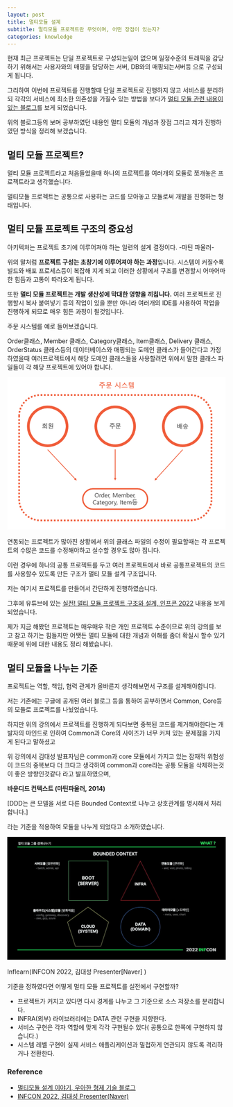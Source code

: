 ```yaml
---
layout: post
title: 멀티모듈 설계
subtitle: 멀티모듈 프로젝트란 무엇이며, 어떤 장점이 있는지?
categories: knowledge
---
```



현재 최근 프로젝트는 단일 프로젝트로 구성되는일이 없으며 일정수준의 트래픽을 감당하기 위해서는 사용자와의 매핑을 담당하는 서버, DB와의 매핑되는서버등 으로 구성되게 됩니다.

그리하여 이번에 프로젝트를 진행할때 단일 프로젝트로 진행하지 않고 서비스를 분리하되 각각의 서비스에 최소한 의존성을 가질수 있는 방법을 보다가 [멀티 모듈 관련 내용이 있는 블로그](https://techblog.woowahan.com/2637/)를 보게 되었습니다.

위의 블로그등의 보며 공부하였던 내용인 멀티 모듈의 개념과 장점 그리고 제가 진행하였던 방식을 정리해 보겠습니다.

## 멀티 모듈 프로젝트?

멀티 모듈 프로젝트라고 처음들었을때 하나의 프로젝트를 여러개의 모듈로 쪼개놓은 프로젝트라고 생각했습니다.

멀티모듈 프로젝트는 공통으로 사용하는 코드를 모아놓고 모듈로써 개발을 진행하는 형태입니다.

## 멀티 모듈 프로젝트 구조의 중요성

아키텍처는 프로젝트 초기에 이루어져야 하는 일련의 설계 결정이다. -마틴 파울러-

위의 말처럼 **프로젝트 구성는 초창기에 이루어져야 하는 과정**입니다. 시스템이 커질수록 빌드와 배포 프로세스등이 복잡해 지게 되고 이러한 상황에서 구조를 변경할시 어마어마한 힘듬과 고통이 따라오게 됩니다.

또한 **멀티 모듈 프로젝트는 개발 생산성에 막대한 영향을 끼칩니다.** 여러 프로젝트로 진행할시 복사 붙여넣기 등의 작업이 있을 뿐만 아니라 여러개의 IDE를 사용하여 작업을 진행하게 되므로 매우 힘든 과정이 될것입니다.

주문 시스템를 예로 들어보겠습니다.

Order클래스, Member 클래스, Category클래스, Item클래스, Delivery 클래스, OrderStatus 클래스등의 데이터베이스와 매핑되는 도메인 클래스가 들어간다고 가정하였을때 여러프로젝트에서 해당 도메인 클래스들을 사용할려면 위에서 말한 클래스 파일들이 각 해당 프로젝트에 있어야 합니다.

![MultiModule1.png](/img/post/MultiModule1.png)

연동되는 프로젝트가 많아진 상황에서 위의 클래스 파일의 수정이 필요할때는 각 프로젝트의 수많은 코드를 수정해야하고 실수할 경우도 많아 집니다.

이런 경우에 하나의 공통 프로젝트를 두고 여러 프로젝트에서 바로 공통프로젝트의 코드를 사용할수 있도록 만든 구조가 멀티 모듈 설계 구조입니다.

저는 여기서 프로젝트를 만들어서 간단하게 진행하였습니다.

그후에 유튜브에 있는 [실전! 멀티 모듈 프로젝트 구조와 설계, 인프콘 2022](https://www.youtube.com/watch?v=ipDzLJK-7Kc) 내용을 보게 되었습니다.

제가 지금 해봤던 프로젝트는 매우매우 작은 개인 프로젝트 수준이므로 위의 강의를 보고 참고 하기는 힘들지만 어쨋든 멀티 모듈에 대한 개념과 이해를 좀더 확실시 할수 있기 때문에 위에 대한 내용도 정리 해봤습니다.

## 멀티 모듈을 나누는 기준

프로젝트는 역할, 책임, 협력 관계가 올바른지 생각해보면서 구조를 설계해야합니다.

저는 기존에는 구글에 공개된 여러 블로그 등을 통하여 공부하면서  Common, Core등의 모듈로 프로젝트를 나눴었습니다.

하지만 위의 강의에서 프로젝트를 진행하게 되다보면 중복된 코드를 제거해야한다는 개발자의 마인드로 인하여 Common과 Core의 사이즈가 너무 커져 있는 문제점을 가지게 된다고 말하셨고

위 강의에서 김대성 발표자님은 common과 core 모듈에서 가지고 있는 잠재적 위험성이  코드의 중복보다 더 크다고 생각하여 common과 core라는 공통 모듈을 삭제하는것이 좋은 방향인것같다 라고 발표하였으며,

**바운디드 컨텍스트 (마틴파울러, 2014)**

[DDD는 큰 모델을 서로 다른 Bounded Context로 나누고 상호관계를 명시해서 처리합니다.]    

라는 기준을 적용하여 모듈을 나누게 되었다고 소개하였습니다.

![MultiModule2.png](/img/post/MultiModule2.png)

Inflearn(INFCON 2022, 김대성 Presenter[Naver] )



기준을 정하였다면 어떻게 멀티 모듈 프로젝트를 실전에서 구현할까?

- 프로젝트가 커지고 있다면 다시 경계를 나누고 그 기준으로 소스 저장소를 분리합니다.
- INFRA(외부) 라이브러리에는 DATA 관련 구현을 지향한다.
- 서비스 구현은 각자 역할에 맞게 각각 구현될수 있다( 공통으로 한쪽에 구현하지 않습니다.)
- 시스템 레벨 구현이 실제 서비스 애플리케이션과 밀접하게 연관되지 않도록 격리하거나 전환한다.


### Reference

- [멀티모듈 설계 이야기, 우아한 형제 기술 블로그](https://techblog.woowahan.com/2637)
- [INFCON 2022, 김대성 Presenter(Naver)](https://youtu.be/ipDzLJK-7Kc)
